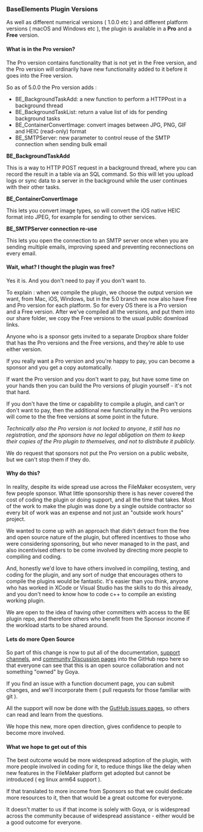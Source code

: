### BaseElements Plugin Versions

As well as different numerical versions ( 1.0.0 etc ) and different platform versions ( macOS and Windows etc ), the plugin is available in a **Pro** and a **Free** version.

#### What is in the Pro version?

The Pro version contains functionality that is not yet in the Free version, and the Pro version will ordinarily have new functionality added to it before it goes into the Free version.

So as of 5.0.0 the Pro version adds :

* BE_BackgroundTaskAdd: a new function to perform a HTTPPost in a background thread
* BE_BackgroundTaskList: return a value list of ids for pending background tasks
* BE_ContainerConvertImage: convert images between JPG, PNG, GIF and HEIC (read-only) format
* BE_SMTPServer: new parameter to control reuse of the SMTP connection when sending bulk email

**BE_BackgroundTaskAdd**

This is a way to HTTP POST request in a background thread, where you can record the result in a table via an SQL command.  So this will let you upload logs or sync data to a server in the background while the user continues with their other tasks.

**BE_ContainerConvertImage**

This lets you convert image types, so will convert the iOS native HEIC format into JPEG, for example for sending to other services.

**BE_SMTPServer connection re-use**

This lets you open the connection to an SMTP server once when you are sending multiple emails, improving speed and preventing reconnections on every email.

#### Wait, what?  I thought the plugin was free?

Yes it is.  And you don't need to pay if you don't want to.

To explain : when we compile the plugin, we choose the output version we want, from Mac, iOS, Windows, but in the 5.0 branch we now also have Free and Pro version for each platform.  So for every OS there is a Pro version and a Free version.  After we've compiled all the versions, and put them into our share folder, we copy the Free versions to the usual public download links.

Anyone who is a sponsor gets invited to a separate Dropbox share folder that has the Pro versions and the Free versions, and they're able to use either version.

If you really want a Pro version and you're happy to pay, you can become a sponsor and you get a copy automatically.  

If want the Pro version and you don't want to pay, but have some time on your hands then you can build the Pro versions of plugin yourself - it's not that hard.

If you don't have the time or capability to compile a plugin, and can't or don't want to pay, then the additional new functionality in the Pro versions will come to the the free versions at some point in the future.

*Technically also the Pro version is not locked to anyone, it still has no registration, and the sponsors have no legal obligation on them to keep their copies of the Pro plugin to themselves, and not to distribute it publicly.*

We do request that sponsors not put the Pro version on a public website, but we can't stop them if they do.

#### Why do this?

In reality, despite its wide spread use across the FileMaker ecosystem, very few people sponsor.  What little sponsorship there is has never covered the cost of coding the plugin or doing support, and all the time that takes.  Most of the work to make the plugin was done by a single outside contractor so every bit of work was an expense and not just an "outside work hours" project.

We wanted to come up with an approach that didn't detract from the free and open source nature of the plugin, but offered incentives to those who were considering sponsoring, but who never managed to in the past, and also incentivised others to be come involved by directing more people to compiling and coding.

And, honestly we'd love to have others involved in compiling, testing, and coding for the plugin, and any sort of nudge that encourages others to compile the plugins would be fantastic.  It's easier than you think, anyone who has worked in XCode or Visual Studio has the skills to do this already, and you don't need to know how to code c++ to compile an existing working plugin.

We are open to the idea of having other committers with access to the BE plugin repo, and therefore others who benefit from the Sponsor income if the workload starts to be shared around.

#### Lets do more Open Source

So part of this change is now to put all of the documentation, [support channels](https://github.com/GoyaPtyLtd/BaseElements-Plugin/issues), and [community Discussion pages](https://github.com/GoyaPtyLtd/BaseElements-Plugin/discussions) into the GitHub repo here so that everyone can see that this is an open source collaboration and not something "owned" by Goya.

If you find an issue with a function document page, you can submit changes, and we'll incorporate them ( pull requests for those familiar with git ).

All the support will now be done with the [GutHub issues pages](https://github.com/GoyaPtyLtd/BaseElements-Plugin/issues), so others can read and learn from the questions.

We hope this new, more open direction, gives confidence to people to become more involved.

#### What we hope to get out of this

The best outcome would be more widespread adoption of the plugin, with more people involved in coding for it, to reduce things like the delay when new features in the FileMaker platform get adopted but cannot be introduced ( eg linux arm64 support ).

If that translated to more income from Sponsors so that we could dedicate more resources to it, then that would be a great outcome for everyone.

It doesn't matter to us if that income is solely with Goya, or is widespread across the community because of widespread assistance - either would be a good outcome for everyone.


